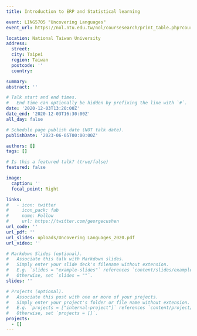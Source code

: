 ```yaml
---
title: Introduction to ERP and Statistical learning

event: LING5705 "Uncovering Languages"
event_url: https://nol.ntu.edu.tw/nol/coursesearch/print_table.php?course_id=142%20U0850&class=&dpt_code=0000&ser_no=37763&semester=109-1&lang=CH

location: National Taiwan University
address:
  street: 
  city: Taipei
  region: Taiwan
  postcode: ''
  country:

summary: 
abstract: ''

# Talk start and end times.
#   End time can optionally be hidden by prefixing the line with `#`.
date: '2020-12-03T13:20:00Z'
date_end: '2020-12-03T16:30:00Z'
all_day: false

# Schedule page publish date (NOT talk date).
publishDate: '2023-06-05T00:00:00Z'

authors: []
tags: []

# Is this a featured talk? (true/false)
featured: false

image:
  caption: ''
  focal_point: Right

links:
#   - icon: twitter
#     icon_pack: fab
#     name: Follow
#     url: https://twitter.com/georgecushen
url_code: ''
url_pdf: ''
url_slides: uploads/Uncovering Languages_2020.pdf
url_video: ''

# Markdown Slides (optional).
#   Associate this talk with Markdown slides.
#   Simply enter your slide deck's filename without extension.
#   E.g. `slides = "example-slides"` references `content/slides/example-slides.md`.
#   Otherwise, set `slides = ""`.
slides: ''

# Projects (optional).
#   Associate this post with one or more of your projects.
#   Simply enter your project's folder or file name without extension.
#   E.g. `projects = ["internal-project"]` references `content/project/deep-learning/index.md`.
#   Otherwise, set `projects = []`.
projects:
  - []
---
```


<!-- {{% callout note %}}
Click on the **Slides** button above to view the built-in slides feature.
{{% /callout %}}

Slides can be added in a few ways:

- **Create** slides using Wowchemy's [_Slides_](https://wowchemy.com/docs/managing-content/#create-slides) feature and link using `slides` parameter in the front matter of the talk file
- **Upload** an existing slide deck to `static/` and link using `url_slides` parameter in the front matter of the talk file
- **Embed** your slides (e.g. Google Slides) or presentation video on this page using [shortcodes](https://wowchemy.com/docs/writing-markdown-latex/).

Further event details, including [page elements](https://wowchemy.com/docs/writing-markdown-latex/) such as image galleries, can be added to the body of this page. -->